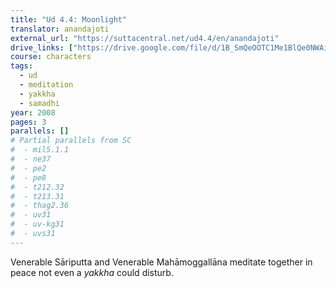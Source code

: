 ```yaml
---
title: "Ud 4.4: Moonlight"
translator: anandajoti
external_url: "https://suttacentral.net/ud4.4/en/anandajoti"
drive_links: ["https://drive.google.com/file/d/1B_SmQeOOTC1Me1BlQe0NWAi5fsw6dZiQ"]
course: characters
tags:
  - ud
  - meditation
  - yakkha
  - samadhi
year: 2008
pages: 3
parallels: []
# Partial parallels from SC
#  - mil5.1.1
#  - ne37
#  - pe2
#  - pe8
#  - t212.32
#  - t213.31
#  - thag2.36
#  - uv31
#  - uv-kg31
#  - uvs31
---
```


Venerable Sāriputta and Venerable Mahāmoggallāna meditate together in peace not even a _yakkha_ could disturb.
